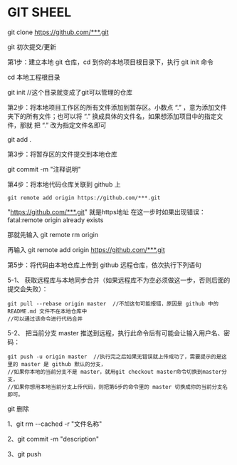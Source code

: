# GIT SHEEL


git clone https://github.com/***.git

git 初次提交/更新

第1步：建立本地 git 仓库，cd 到你的本地项目根目录下，执行 git init 命令

  cd 本地工程根目录
  
  git init  //这个目录就变成了git可以管理的仓库
  
第2步：将本地项目工作区的所有文件添加到暂存区。小数点 “.” ，意为添加文件夹下的所有文件；也可以将 “.” 换成具体的文件名，如果想添加项目中的指定文件，那就 把 “.” 改为指定文件名即可

  git add .
  
第3步：将暂存区的文件提交到本地仓库

  git commit -m "注释说明"
  
第4步：将本地代码仓库关联到 github 上

    git remote add origin https://github.com/***.git
    
  "https://github.com/***.git" 就是https地址
  在这一步时如果出现错误：
  fatal:remote origin already exists
  
  那就先输入
    git remote rm origin
    
  再输入
    git remote add origin https://github.com/***.git
    
第5步：将代码由本地仓库上传到 github 远程仓库，依次执行下列语句

  5-1、 获取远程库与本地同步合并（如果远程库不为空必须做这一步，否则后面的提交会失败）：
  
    git pull --rebase origin master  //不加这句可能报错，原因是 github 中的 README.md 文件不在本地仓库中
    //可以通过该命令进行代码合并
    
  5-2、 把当前分支 master 推送到远程，执行此命令后有可能会让输入用户名、密码：
  
    git push -u origin master  //执行完之后如果无错误就上传成功了，需要提示的是这里的 master 是 github 默认的分支，
    //如果你本地的当前分支不是 master，就用git checkout master命令切换到master分支，
    //如果你想用本地当前分支上传代码，则把第6步的命令里的 master 切换成你的当前分支名即可。
    
git 删除

1、git rm --cached -r "文件名称"

2、git commit -m "description"

3、git push


